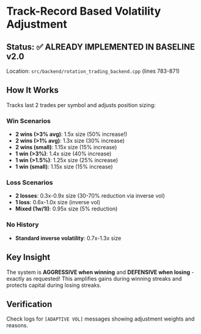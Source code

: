 # Track-Record Based Volatility Adjustment

## Status: ✅ ALREADY IMPLEMENTED IN BASELINE v2.0

Location: `src/backend/rotation_trading_backend.cpp` (lines 783-871)

## How It Works

Tracks last 2 trades per symbol and adjusts position sizing:

### Win Scenarios
- **2 wins (>3% avg)**: 1.5x size (50% increase!)  
- **2 wins (>1% avg)**: 1.3x size (30% increase)
- **2 wins (small)**: 1.15x size (15% increase)
- **1 win (>3%)**: 1.4x size (40% increase)
- **1 win (>1.5%)**: 1.25x size (25% increase)
- **1 win (small)**: 1.15x size (15% increase)

### Loss Scenarios  
- **2 losses**: 0.3x-0.9x size (30-70% reduction via inverse vol)
- **1 loss**: 0.6x-1.0x size (inverse vol)
- **Mixed (1w/1l)**: 0.95x size (5% reduction)

### No History
- **Standard inverse volatility**: 0.7x-1.3x size

## Key Insight

The system is **AGGRESSIVE when winning** and **DEFENSIVE when losing** - exactly as requested! This amplifies gains during winning streaks and protects capital during losing streaks.

## Verification

Check logs for `[ADAPTIVE VOL]` messages showing adjustment weights and reasons.
